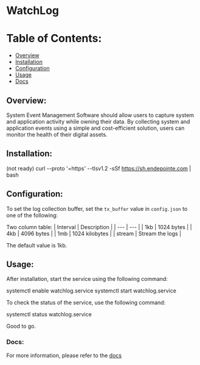 


# WatchLog

# Table of Contents:

- [Overview](#overview)
- [Installation](#installation)
- [Configuration](#configuration)
- [Usage](#usage)
- [Docs](#docs)

## Overview:
System Event Management Software should allow users to capture system and application activity while owning their data. By collecting system and application events using a simple and cost-efficient solution, users can monitor the health of their digital assets.

## Installation:
(not ready) curl --proto '=https' --tlsv1.2 -sSf https://sh.endepointe.com | bash

## Configuration:
To set the log collection buffer, set the ```tx_buffer``` value in `config.json` to one of the following:

Two column table:
| Interval | Description |
| --- | --- |
| 1kb | 1024 bytes |
| 4kb | 4096 bytes |
| 1mb | 1024 kilobytes |
| stream | Stream the logs |

The default value is 1kb.


## Usage:
After installation, start the service using the following command:

systemctl enable watchlog.service
systemctl start watchlog.service

To check the status of the service, use the following command:

systemctl status watchlog.service

Good to go.



### Docs:
For more information, please refer to the [docs](./docs/README.md)
